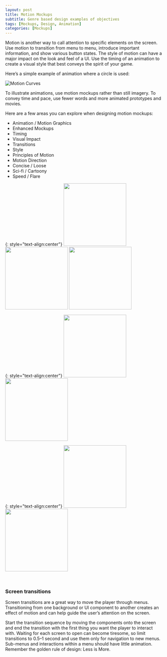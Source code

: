 ```yaml
---
layout: post
title: Motion Mockups
subtitle: Genre based design examples of objectives
tags: [Mockups, Design, Animation]
categories: [Mockups]
---
```


Motion is another way to call attention to specific elements on the screen. Use motion to transition from menu to menu, introduce important information, and show various button states. The style of motion can have a major impact on the look and feel of a UI. Use the timing of an animation to create a visual style that best conveys the spirit of your game. 

Here’s a simple example of animation where a circle is used:

![Motion Curves](/privatebebomalaka/img/Motion_Curves.gif)

To illustrate animations, use motion mockups rather than still imagery. To convey time and pace, use fewer words and more animated prototypes and movies.

Here are a few areas you can explore when designing motion mockups:

- Animation / Motion Graphics
- Enhanced Mockups
- Timing
- Visual Impact
- Transitions
- Style
- Principles of Motion
- Motion Direction
- Concise / Loose
- Sci-fi / Cartoony
- Speed / Flare

{: style="text-align:center"}
<img src="/privatebebomalaka/img/Icon_Idle.jpg" width="200"/> <img src="/privatebebomalaka/img/Icon_Progression.gif" width="200"/> <img src="/privatebebomalaka/img/Icon_Equipped.jpg" width="200"/>

{: style="text-align:center"}
<img src="/privatebebomalaka/img/Icon_Locked.jpg" width="200"/> <img src="/privatebebomalaka/img/Icon_Unlocked.gif" width="200"/> 

{: style="text-align:center"}
<img src="/privatebebomalaka/img/Icon_ActiveUse.jpg" width="200"/> <img src="/privatebebomalaka/img/Icon_Passive.gif" width="200"/> 

<br>

### Screen transitions

Screen transitions are a great way to move the player through menus. Transitioning from one background or UI component to another creates an effect of motion and can help guide the user’s attention on the screen.

Start the transition sequence by moving the components onto the screen and end the transition with the first thing you want the player to interact with. Waiting for each screen to open can become tiresome, so limit transitions to 0.5–1 second and use them only for navigation to new menus. Sub-menus and interactions within a menu should have little animation. Remember the golden rule of design: Less is More.

<br>
